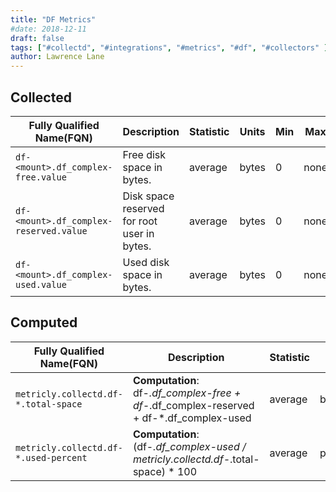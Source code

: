 ```yaml
---
title: "DF Metrics"
#date: 2018-12-11
draft: false
tags: ["#collectd", "#integrations", "#metrics", "#df", "#collectors" ]
author: Lawrence Lane
---
```


## Collected

| Fully Qualified Name(FQN)            | Description                                 | Statistic | Units | Min | Max  | Sparse Data Strategy(SDS) | BASE | CORR | UTIL |
|--------------------------------------|---------------------------------------------|-----------|-------|-----|------|---------------------------|------|------|------|
| `df-<mount>.df_complex-free.value`     | Free disk space in bytes.                   | average   | bytes | 0   | none | none                      | yes  | no   | no   |
| `df-<mount>.df_complex-reserved.value` | Disk space reserved for root user in bytes. | average   | bytes | 0   | none | none                      | yes  | no   | no   |
| `df-<mount>.df_complex-used.value`     | Used disk space in bytes.                   | average   | bytes | 0   | none | none                      | yes  | no   | no   |

## Computed

| Fully Qualified Name(FQN)           | Description                                                                        | Statistic | Units   | Min | Max  | BASE | CORR | UTIL |
|-------------------------------------|------------------------------------------------------------------------------------|-----------|---------|-----|------|------|------|------|
| `metricly.collectd.df-*.total-space`  | **Computation**: df-*.df_complex-free + df-*.df_complex-reserved + df-*.df_complex-used | average   | bytes   | 0   | none | no   | no   | no   |
| `metricly.collectd.df-*.used-percent` | **Computation**: (df-*.df_complex-used / metricly.collectd.df-*.total-space) * 100      | average   | percent | 0   | 100  | no   | no   | yes  |
